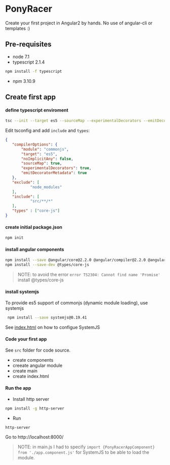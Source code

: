  # PonyRacer

 Create your first project in Angular2 by hands. No use of angular-cli or templates :)
 
 ## Pre-requisites
 * node 7.1
 * typescript 2.1.4
 ```bash
 npm install -f typescript
 ```
 * npm 3.10.9

 ## Create first app
 #### define typescript enviroment
 ```bash   
 tsc --init --target es5 --sourceMap --experimentalDecorators --emitDecoratorMetadata
 ```
 Edit tsconfig and add `include` and `types`:
 ```json
 {
    "compilerOptions": {
        "module": "commonjs",
        "target": "es5",
        "noImplicitAny": false,
        "sourceMap": true,
        "experimentalDecorators": true,
        "emitDecoratorMetadata": true
    },
    "exclude": [
            "node_modules"
    ],
    "include": [
            "src/**/*"
    ],
    "types" : ["core-js"]
}
```
 
 #### create initial package.json
 
 ```bash
 npm init
 ```
 #### install angular components

```bash
npm install --save @angular/core@2.2.0 @angular/compiler@2.2.0 @angular/common@2.2.0 @angular/platform-browser@2.2.0 @angular/platform-browser-dynamic@2.2.0 rxjs@5.0.0-beta.12 reflect-metadata@0.1.8 zone.js@0.6.21
npm install --save-dev @types/core-js
```

>NOTE: to avoid the error `error TS2304: Cannot find name 'Promise'` install @types/core-js

#### install systemjs
To provide es5 support of commonjs (dynamic module loading), use systemjs

```bash
 npm install --save systemjs@0.19.41 
 ```

See [index.html](index.html) on how to configue SystemJS

#### Code your first app
See `src` folder for code source.
* create components
* creeate angular module
* create main
* create index.html

#### Run the app
* Install http server
```bash
npm install -g http-server
```
* Run
```
http-server
```
Go to http://localhost:8000/

> NOTE: in main.js I had to specify `import {PonyRacerAppComponent} from './app.component.js'` for SystemJS to be able to load the module.

